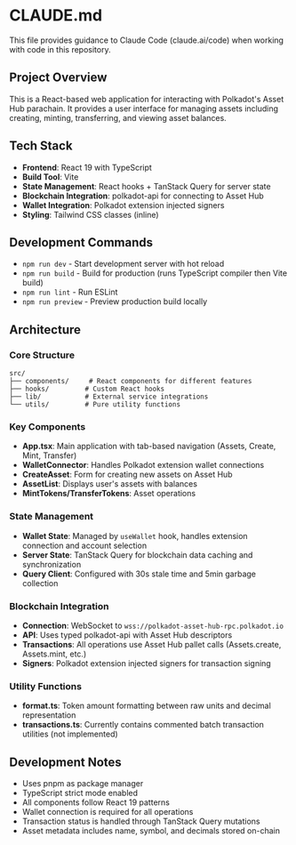 # CLAUDE.md

This file provides guidance to Claude Code (claude.ai/code) when working with code in this repository.

## Project Overview

This is a React-based web application for interacting with Polkadot's Asset Hub parachain. It provides a user interface for managing assets including creating, minting, transferring, and viewing asset balances.

## Tech Stack

- **Frontend**: React 19 with TypeScript
- **Build Tool**: Vite
- **State Management**: React hooks + TanStack Query for server state
- **Blockchain Integration**: polkadot-api for connecting to Asset Hub
- **Wallet Integration**: Polkadot extension injected signers
- **Styling**: Tailwind CSS classes (inline)

## Development Commands

- `npm run dev` - Start development server with hot reload
- `npm run build` - Build for production (runs TypeScript compiler then Vite build)
- `npm run lint` - Run ESLint
- `npm run preview` - Preview production build locally

## Architecture

### Core Structure

```
src/
├── components/     # React components for different features
├── hooks/         # Custom React hooks
├── lib/           # External service integrations
└── utils/         # Pure utility functions
```

### Key Components

- **App.tsx**: Main application with tab-based navigation (Assets, Create, Mint, Transfer)
- **WalletConnector**: Handles Polkadot extension wallet connections
- **CreateAsset**: Form for creating new assets on Asset Hub
- **AssetList**: Displays user's assets with balances
- **MintTokens/TransferTokens**: Asset operations

### State Management

- **Wallet State**: Managed by `useWallet` hook, handles extension connection and account selection
- **Server State**: TanStack Query for blockchain data caching and synchronization
- **Query Client**: Configured with 30s stale time and 5min garbage collection

### Blockchain Integration

- **Connection**: WebSocket to `wss://polkadot-asset-hub-rpc.polkadot.io`
- **API**: Uses typed polkadot-api with Asset Hub descriptors
- **Transactions**: All operations use Asset Hub pallet calls (Assets.create, Assets.mint, etc.)
- **Signers**: Polkadot extension injected signers for transaction signing

### Utility Functions

- **format.ts**: Token amount formatting between raw units and decimal representation
- **transactions.ts**: Currently contains commented batch transaction utilities (not implemented)

## Development Notes

- Uses pnpm as package manager
- TypeScript strict mode enabled
- All components follow React 19 patterns
- Wallet connection is required for all operations
- Transaction status is handled through TanStack Query mutations
- Asset metadata includes name, symbol, and decimals stored on-chain